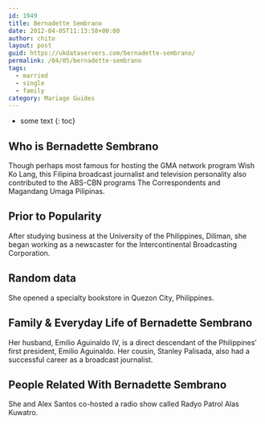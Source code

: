```yaml
---
id: 1949
title: Bernadette Sembrano
date: 2012-04-05T11:13:58+00:00
author: chito
layout: post
guid: https://ukdataservers.com/bernadette-sembrano/
permalink: /04/05/bernadette-sembrano  
tags:
  - married
  - single
  - family
category: Mariage Guides
---
```


* some text
{: toc}


## Who is  Bernadette Sembrano
                  
                  
                  
Though perhaps most famous for hosting the GMA network program Wish Ko Lang, this Filipina broadcast journalist and television personality also contributed to the ABS-CBN programs The Correspondents and Magandang Umaga Pilipinas.
                  
                
                
                
## Prior to Popularity 
                  
                  
                  
After studying business at the University of the Philippines, Diliman, she began working as a newscaster for the Intercontinental Broadcasting Corporation.
                  
                
                
                
## Random data 
                  
                  
                  
She opened a specialty bookstore in Quezon City, Philippines.
                  
                
                
                
## Family & Everyday Life of Bernadette Sembrano
                  
                  
                  
Her husband, Emilio Aguinaldo IV, is a direct descendant of the Philippines&#8217; first president, Emilio Aguinaldo. Her cousin, Stanley Palisada, also had a successful career as a broadcast journalist.
                  
                
                
                
## People Related With  Bernadette Sembrano
                  
                  
                  
She and Alex Santos co-hosted a radio show called Radyo Patrol Alas Kuwatro.
                  
                
              
            
          
          
          
    
    
  
